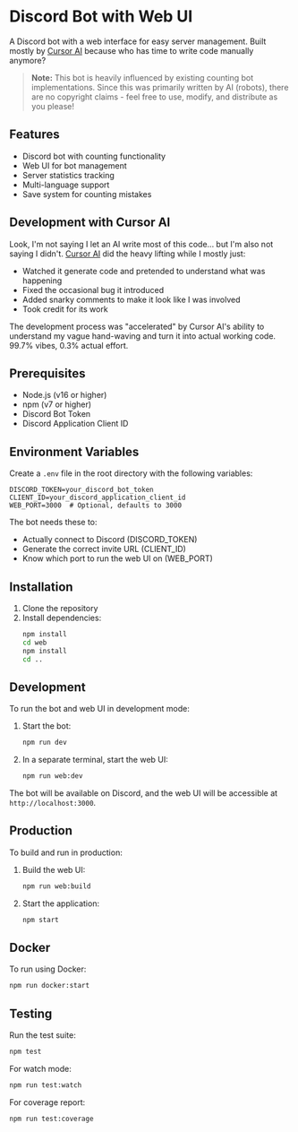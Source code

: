 # Discord Bot with Web UI

A Discord bot with a web interface for easy server management. Built mostly by [Cursor AI](https://cursor.sh) because who has time to write code manually anymore?

> **Note:** This bot is heavily influenced by existing counting bot implementations. Since this was primarily written by AI (robots), there are no copyright claims - feel free to use, modify, and distribute as you please!

## Features

- Discord bot with counting functionality
- Web UI for bot management
- Server statistics tracking
- Multi-language support
- Save system for counting mistakes

## Development with Cursor AI

Look, I'm not saying I let an AI write most of this code... but I'm also not saying I didn't. [Cursor AI](https://cursor.sh) did the heavy lifting while I mostly just:
- Watched it generate code and pretended to understand what was happening
- Fixed the occasional bug it introduced
- Added snarky comments to make it look like I was involved
- Took credit for its work

The development process was "accelerated" by Cursor AI's ability to understand my vague hand-waving and turn it into actual working code. 99.7% vibes, 0.3% actual effort.

## Prerequisites

- Node.js (v16 or higher)
- npm (v7 or higher)
- Discord Bot Token
- Discord Application Client ID

## Environment Variables

Create a `.env` file in the root directory with the following variables:

```
DISCORD_TOKEN=your_discord_bot_token
CLIENT_ID=your_discord_application_client_id
WEB_PORT=3000  # Optional, defaults to 3000
```

The bot needs these to:
- Actually connect to Discord (DISCORD_TOKEN)
- Generate the correct invite URL (CLIENT_ID)
- Know which port to run the web UI on (WEB_PORT)

## Installation

1. Clone the repository
2. Install dependencies:
   ```bash
   npm install
   cd web
   npm install
   cd ..
   ```

## Development

To run the bot and web UI in development mode:

1. Start the bot:
   ```bash
   npm run dev
   ```

2. In a separate terminal, start the web UI:
   ```bash
   npm run web:dev
   ```

The bot will be available on Discord, and the web UI will be accessible at `http://localhost:3000`.

## Production

To build and run in production:

1. Build the web UI:
   ```bash
   npm run web:build
   ```

2. Start the application:
   ```bash
   npm start
   ```

## Docker

To run using Docker:

```bash
npm run docker:start
```

## Testing

Run the test suite:

```bash
npm test
```

For watch mode:

```bash
npm run test:watch
```

For coverage report:

```bash
npm run test:coverage
``` 